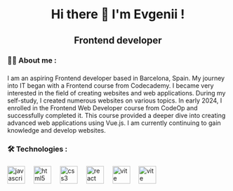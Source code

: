 <h1 align="center">Hi there 👋 I'm Evgenii !</h1>

<h2 align="center">Frontend developer</h2>

###

<h3 align="left">👩‍💻  About me : </h3>

###

<p align="left">I am an aspiring Frontend developer based in Barcelona, Spain. My journey into IT began with a Frontend course from Codecademy. I became very interested in the field of creating websites and web applications. During my self-study, I created numerous websites on various topics.
In early 2024, I enrolled in the Frontend Web Developer course from CodeOp and successfully completed it. This course provided a deeper dive into creating advanced web applications using Vue.js.
I am currently continuing to gain knowledge and develop websites.</p>

###

<h3 align="left">🛠 Technologies : </h3>

###
<div align="left">
  <img src="https://cdn.jsdelivr.net/gh/devicons/devicon/icons/javascript/javascript-original.svg" height="40" alt="javascript logo"  />
  <img width="12" />
  <img src="https://cdn.jsdelivr.net/gh/devicons/devicon/icons/html5/html5-original.svg" height="40" alt="html5 logo"  />
  <img width="12" />
  <img src="https://cdn.jsdelivr.net/gh/devicons/devicon/icons/css3/css3-original.svg" height="40" alt="css3 logo"  />
  <img width="12" />
  <img src="https://cdn.jsdelivr.net/gh/devicons/devicon/icons/react/react-original.svg" height="40" alt="react logo"  />
  <img width="12" />
  <img src="https://skillicons.dev/icons?i=vite" height="40" alt="vite logo"  />
  <img width="12" />
  <img src="https://skillicons.dev/icons?i=figma" height="40" alt="vite logo"  />
</div>


###
